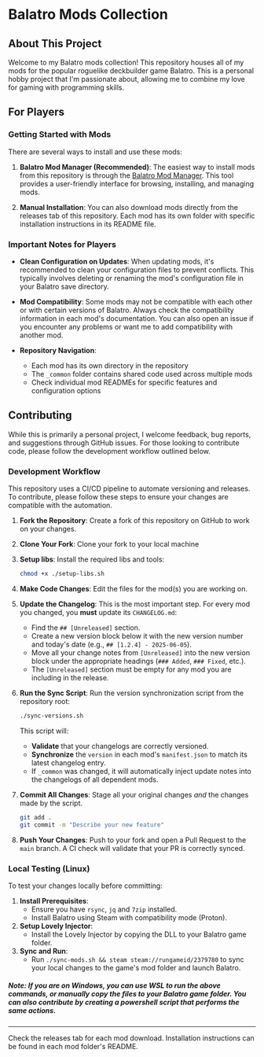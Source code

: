 # Balatro Mods Collection

## About This Project

Welcome to my Balatro mods collection! This repository houses all of my mods for the popular roguelike deckbuilder game Balatro. This is a personal hobby project that I'm passionate about, allowing me to combine my love for gaming with programming skills.

## For Players

### Getting Started with Mods

There are several ways to install and use these mods:

1.  **Balatro Mod Manager (Recommended)**: The easiest way to install mods from this repository is through the [Balatro Mod Manager](https://github.com/skyline69/balatro-mod-manager/). This tool provides a user-friendly interface for browsing, installing, and managing mods.

2.  **Manual Installation**: You can also download mods directly from the releases tab of this repository. Each mod has its own folder with specific installation instructions in its README file.

### Important Notes for Players

-   **Clean Configuration on Updates**: When updating mods, it's recommended to clean your configuration files to prevent conflicts. This typically involves deleting or renaming the mod's configuration file in your Balatro save directory.

-   **Mod Compatibility**: Some mods may not be compatible with each other or with certain versions of Balatro. Always check the compatibility information in each mod's documentation. You can also open an issue if you encounter any problems or want me to add compatibility with another mod.

-   **Repository Navigation**:
    -   Each mod has its own directory in the repository
    -   The `_common` folder contains shared code used across multiple mods
    -   Check individual mod READMEs for specific features and configuration options

## Contributing

While this is primarily a personal project, I welcome feedback, bug reports, and suggestions through GitHub issues. For those looking to contribute code, please follow the development workflow outlined below.

### Development Workflow

This repository uses a CI/CD pipeline to automate versioning and releases. To contribute, please follow these steps to ensure your changes are compatible with the automation.

1. **Fork the Repository**: Create a fork of this repository on GitHub to work on your changes.
2. **Clone Your Fork**: Clone your fork to your local machine
3. **Setup libs**: Install the required libs and tools:
   ```bash
   chmod +x ./setup-libs.sh
   ```
4.  **Make Code Changes**: Edit the files for the mod(s) you are working on.

5.  **Update the Changelog**: This is the most important step. For every mod you changed, you **must** update its `CHANGELOG.md`:
    *   Find the `## [Unreleased]` section.
    *   Create a new version block below it with the new version number and today's date (e.g., `## [1.2.4] - 2025-06-05`).
    *   Move all your change notes from `[Unreleased]` into the new version block under the appropriate headings (`### Added`, `### Fixed`, etc.).
    *   The `[Unreleased]` section must be empty for any mod you are including in the release.

6.  **Run the Sync Script**: Run the version synchronization script from the repository root:
    ```bash
    ./sync-versions.sh
    ```
    This script will:
    *   **Validate** that your changelogs are correctly versioned.
    *   **Synchronize** the `version` in each mod's `manifest.json` to match its latest changelog entry.
    *   If `_common` was changed, it will automatically inject update notes into the changelogs of all dependent mods.

7.  **Commit All Changes**: Stage all your original changes *and* the changes made by the script.
    ```bash
    git add .
    git commit -m "Describe your new feature"
    ```

8.  **Push Your Changes**: Push to your fork and open a Pull Request to the `main` branch. A CI check will validate that your PR is correctly synced.

### Local Testing (Linux)

To test your changes locally before committing:

1.  **Install Prerequisites**:
    -   Ensure you have `rsync`, `jq` and `7zip` installed.
    -   Install Balatro using Steam with compatibility mode (Proton).
2.  **Setup Lovely Injector**:
    -   Install the Lovely Injector by copying the DLL to your Balatro game folder.
3.  **Sync and Run**:
    -   Run `./sync-mods.sh && steam steam://rungameid/2379780` to sync your local changes to the game's mod folder and launch Balatro.

##### _Note: If you are on Windows, you can use WSL to run the above commands, or manually copy the files to your Balatro game folder. You can also contribute by creating a powershell script that performs the same actions._

---

Check the releases tab for each mod download. Installation instructions can be found in each mod folder's README.
